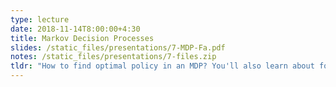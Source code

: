 ```yaml
---
type: lecture
date: 2018-11-14T8:00:00+4:30
title: Markov Decision Processes
slides: /static_files/presentations/7-MDP-Fa.pdf
notes: /static_files/presentations/7-files.zip
tldr: "How to find optimal policy in an MDP? You'll also learn about following algorithms: Value Iteration, Policy Evaluation, and Policy Iteration (all based on Bellman updated equations)."
---
```

